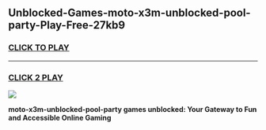 
## Unblocked-Games-moto-x3m-unblocked-pool-party-Play-Free-27kb9
<h3>
<a href="https://premium76.site?title=moto-x3m-unblocked-pool-party&ref=21A">CLICK TO PLAY</a></h3>
<hr>

<h3>
<a href="https://premium76.site?title=moto-x3m-unblocked-pool-party&ref=21A">CLICK 2 PLAY</a>
  
</h3>

<a href="https://premium76.site?title=moto-x3m-unblocked-pool-party&ref=21A"><img src="https://clearcache.store/games.png"></a>


**moto-x3m-unblocked-pool-party games unblocked: Your Gateway to Fun and Accessible Online Gaming**
